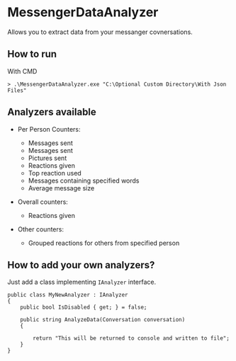 # MessengerDataAnalyzer

Allows you to extract data from your messanger covnersations.

## How to run

With CMD 
```
> .\MessengerDataAnalyzer.exe "C:\Optional Custom Directory\With Json Files"
```

## Analyzers available

- Per Person Counters:
  - Messages sent
  - Messages sent
  - Pictures sent
  - Reactions given
  - Top reaction used
  - Messages containing specified words
  - Average message size
  
- Overall counters:
  - Reactions given
  
- Other counters:
  - Grouped reactions for others from specified person
  
 ## How to add your own analyzers?
 
 Just add a class implementing `IAnalyzer` interface.
  
```
public class MyNewAnalyzer : IAnalyzer
{
    public bool IsDisabled { get; } = false;
    
    public string AnalyzeData(Conversation conversation)
    {
        
        return "This will be returned to console and written to file";
    }
}

